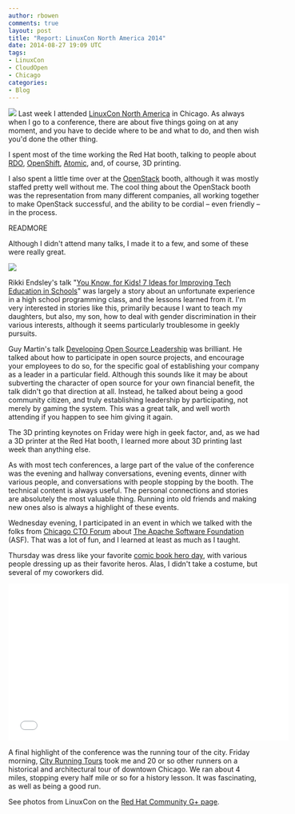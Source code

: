 ```yaml
---
author: rbowen
comments: true
layout: post
title: "Report: LinuxCon North America 2014"
date: 2014-08-27 19:09 UTC
tags:
- LinuxCon
- CloudOpen
- Chicago
categories:
- Blog
---
```

<img src="http://community.redhat.com/images/blog/lfsquare.jpg"> Last week I attended [LinuxCon North America](http://events.linuxfoundation.org/events/linuxcon-north-america) in Chicago. As always when I go to a conference, there are about five things going on at any moment, and you have to decide where to be and what to do, and then wish you'd done the other thing.

I spent most of the time working the Red Hat booth, talking to people about [RDO](http://openstack.redhat.com/Main_Page), [OpenShift](https://www.openshift.com/), [Atomic](http://www.projectatomic.io/), and, of course, 3D printing.

I also spent a little time over at the [OpenStack](http://www.openstack.org/) booth, although it was mostly staffed pretty well without me. The cool thing about the OpenStack booth was the representation from many different companies, all working together to make OpenStack successful, and the ability to be cordial &ndash; even friendly &ndash; in the process.

READMORE

Although I didn't attend many talks, I made it to a few, and some of these were really great.

<img src="http://community.redhat.com/images/blog/2014_linuxcon_3d.jpg">

Rikki Endsley's talk "[You Know, for Kids! 7 Ideas for Improving Tech Education in Schools](http://sched.co/1jQnCxA)" was largely a story about an unfortunate experience in a high school programming class, and the lessons learned from it. I'm very interested in stories like this, primarily because I want to teach my daughters, but also, my son, how to deal with gender discrimination in their various interests, although it seems particularly troublesome in geekly pursuits.

Guy Martin's talk [Developing Open Source Leadership](http://sched.co/1yFXAFf) was brilliant. He talked about how to participate in open source projects, and encourage your employees to do so, for the specific goal of establishing your company as a leader in a particular field. Although this sounds like it may be about subverting the character of open source for your own financial benefit, the talk didn't go that direction at all. Instead, he talked about being a good community citizen, and truly establishing leadership by participating, not merely by gaming the system. This was a great talk, and well worth attending if you happen to see him giving it again.

The 3D printing keynotes on Friday were high in geek factor, and, as we had a 3D printer at the Red Hat booth, I learned more about 3D printing last week than anything else.

As with most tech conferences, a large part of the value of the conference was the evening and hallway conversations, evening events, dinner with various people, and conversations with people stopping by the booth. The technical content is always useful. The personal connections and stories are absolutely the most valuable thing. Running into old friends and making new ones also is always a highlight of these events.

Wednesday evening, I participated in an event in which we talked with the folks from [Chicago CTO Forum](http://www.chicagoctoforum.com/) about [The Apache Software Foundation](http://www.apache.org/) (ASF). That was a lot of fun, and I learned at least as much as I taught.

Thursday was dress like your favorite [comic book hero day](http://www.linuxfoundation.org/news-media/announcements/2014/07/preview-linuxcon-and-cloudopen-will-include-linux-quiz-show-comic), with various people dressing up as their favorite heros. Alas, I didn't take a costume, but several of my coworkers did.

<iframe width="560" height="315" src="//www.youtube.com/embed/8A-i6mSJCzg" frameborder="0" allowfullscreen></iframe>

A final highlight of the conference was the running tour of the city. Friday morning, [City Running Tours](http://www.cityrunningtours.com/chicago/) took me and 20 or so other runners on a historical and architectural tour of downtown Chicago. We ran about 4 miles, stopping every half mile or so for a history lesson. It was fascinating, as well as being a good run.

See photos from LinuxCon on the [Red Hat Community G+ page](https://plus.google.com/photos/113258037797946990391/albums/6050425943168363217?authkey=CNjklbmqt-7RxQE).
